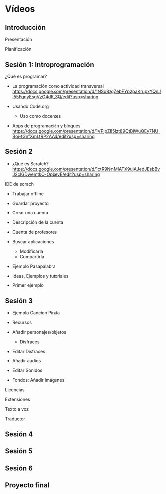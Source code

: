 # Vídeos

## Introducción

Presentación

Planificación

## Sesión 1: Introprogramación

¿Qué es programar?

- La programación como actividad transversal https://docs.google.com/presentation/d/1NSo8zgZebFYp2paKrupxYQnJI55FqqyEsgVzG4dK_3Q/edit?usp=sharing


- Usando Code.org
    - Uso como docentes 

- Apps de programación y bloques https://docs.google.com/presentation/d/1VPjpZB5izt89QtBiWuQEy7NU_Boi-tGnfXmLtRP2AA4/edit?usp=sharing

## Sesión 2

- ¿Qué es Scratch?  https://docs.google.com/presentation/d/1ctR9NmMIATX9ujAJedJEsbBvJ2clGDwemtkO-OpbeyE/edit?usp=sharing

IDE de scrach

- Trabajar offline

- Guardar proyecto

- Crear una cuenta

- Descripción de la cuenta

- Cuenta de profesores

- Buscar aplicaciones

    - Modificarla
    - Compartirla

- Ejemplo Pasapalabra

- Ideas, Ejemplos y tutoriales  

- Primer ejemplo

## Sesión 3

- Ejemplo Cancion Pirata


- Recursos

* Añadir personajes/objetos
    * Disfraces
* Editar Disfraces
* Añadir audios
* Editar Sonidos

* Fondos: 
Añadir imágenes


Licencias

Extensiones

Texto a voz

Traductor

## Sesión 4


## Sesión 5


## Sesión 6


## Proyecto final
